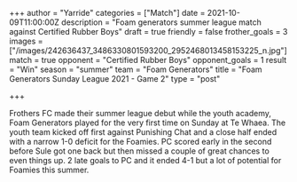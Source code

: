 +++
author = "Yarride"
categories = ["Match"]
date = 2021-10-09T11:00:00Z
description = "Foam generators summer league match against Certified Rubber Boys"
draft = true
friendly = false
frother_goals = 3
images = ["/images/242636437_3486330801593200_2952468013458153225_n.jpg"]
match = true
opponent = "Certified Rubber Boys"
opponent_goals = 1
result = "Win"
season = "summer"
team = "Foam Generators"
title = "Foam Generators Sunday League 2021 - Game 2"
type = "post"

+++

Frothers FC made their summer league debut while the youth academy, Foam Generators played for the very first time on Sunday at Te Whaea. The youth team kicked off first against Punishing Chat and a close half ended with a narrow 1-0 deficit for the Foamies. PC scored early in the second before Sule got one back but then missed a couple of great chances to even things up. 2 late goals to PC and it ended 4-1 but a lot of potential for Foamies this summer.
